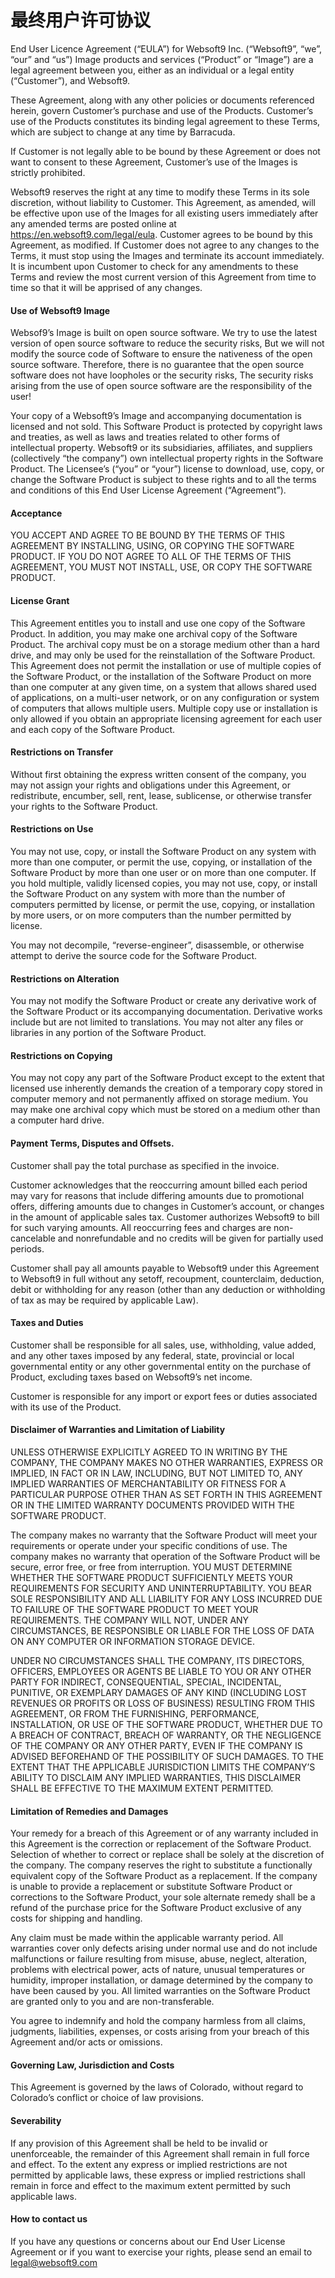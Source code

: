 #  最终用户许可协议

 End User Licence Agreement (“EULA”)  for Websoft9 Inc. (“Websoft9”, “we”, “our” and “us”) Image products and services (“Product” or “Image”) are a legal agreement between you, either as an individual or a legal entity (“Customer”), and Websoft9.

These Agreement, along with any other policies or documents referenced herein, govern Customer’s purchase and use of the Products. Customer’s use of the Products constitutes its binding legal agreement to these Terms, which are subject to change at any time by Barracuda.

If Customer is not legally able to be bound by these Agreement or does not want to consent to these Agreement, Customer’s use of the Images is strictly prohibited.

Websoft9 reserves the right at any time to modify these Terms in its sole discretion, without liability to Customer. This Agreement, as amended, will be effective upon use of the Images for all existing users immediately after any amended terms are posted online at https://en.websoft9.com/legal/eula. Customer agrees to be bound by this Agreement, as modified. If Customer does not agree to any changes to the Terms, it must stop using the Images and terminate its account immediately. It is incumbent upon Customer to check for any amendments to these Terms and review the most current version of this Agreement from time to time so that it will be apprised of any changes.

#### Use of Websoft9 Image

Websof9’s Image is built on open source software. We try to use the latest version of open source software to reduce the security risks, But we will not modify the source code of Software to ensure the nativeness of the open source software. Therefore, there is no guarantee that the open source software does not have loopholes or the security risks, The security risks arising from the use of open source software are the responsibility of the user!

Your copy of a Websoft9’s Image and accompanying documentation is licensed and not sold. This Software Product is protected by copyright laws and treaties, as well as laws and treaties related to other forms of intellectual property. Websoft9 or its subsidiaries, affiliates, and suppliers (collectively “the company”) own intellectual property rights in the Software Product. The Licensee’s (“you” or “your”) license to download, use, copy, or change the Software Product is subject to these rights and to all the terms and conditions of this End User License Agreement (“Agreement”).

#### Acceptance

YOU ACCEPT AND AGREE TO BE BOUND BY THE TERMS OF THIS AGREEMENT BY INSTALLING, USING, OR COPYING THE SOFTWARE PRODUCT. IF YOU DO NOT AGREE TO ALL OF THE TERMS OF THIS AGREEMENT, YOU MUST NOT INSTALL, USE, OR COPY THE SOFTWARE PRODUCT.

#### License Grant

This Agreement entitles you to install and use one copy of the Software Product. In addition, you may make one archival copy of the Software Product. The archival copy must be on a storage medium other than a hard drive, and may only be used for the reinstallation of the Software Product. This Agreement does not permit the installation or use of multiple copies of the Software Product, or the installation of the Software Product on more than one computer at any given time, on a system that allows shared used of applications, on a multi-user network, or on any configuration or system of computers that allows multiple users. Multiple copy use or installation is only allowed if you obtain an appropriate licensing agreement for each user and each copy of the Software Product.

#### Restrictions on Transfer

Without first obtaining the express written consent of the company, you may not assign your rights and obligations under this Agreement, or redistribute, encumber, sell, rent, lease, sublicense, or otherwise transfer your rights to the Software Product.

#### Restrictions on Use

You may not use, copy, or install the Software Product on any system with more than one computer, or permit the use, copying, or installation of the Software Product by more than one user or on more than one computer. If you hold multiple, validly licensed copies, you may not use, copy, or install the Software Product on any system with more than the number of computers permitted by license, or permit the use, copying, or installation by more users, or on more computers than the number permitted by license.

You may not decompile, “reverse-engineer”, disassemble, or otherwise attempt to derive the source code for the Software Product.

#### Restrictions on Alteration

You may not modify the Software Product or create any derivative work of the Software Product or its accompanying documentation. Derivative works include but are not limited to translations. You may not alter any files or libraries in any portion of the Software Product.

#### Restrictions on Copying

You may not copy any part of the Software Product except to the extent that licensed use inherently demands the creation of a temporary copy stored in computer memory and not permanently affixed on storage medium. You may make one archival copy which must be stored on a medium other than a computer hard drive.

#### Payment Terms, Disputes and Offsets.

Customer shall pay the total purchase as specified in the invoice.

Customer acknowledges that the reoccurring amount billed each period may vary for reasons that include differing amounts due to promotional offers, differing amounts due to changes in Customer’s account, or changes in the amount of applicable sales tax. Customer authorizes Websoft9 to bill for such varying amounts. All reoccurring fees and charges are non-cancelable and nonrefundable and no credits will be given for partially used periods.

Customer shall pay all amounts payable to Websoft9 under this Agreement to Websoft9 in full without any setoff, recoupment, counterclaim, deduction, debit or withholding for any reason (other than any deduction or withholding of tax as may be required by applicable Law).

#### Taxes and Duties

Customer shall be responsible for all sales, use, withholding, value added, and any other taxes imposed by any federal, state, provincial or local governmental entity or any other governmental entity on the purchase of Product, excluding taxes based on Websoft9’s net income.

Customer is responsible for any import or export fees or duties associated with its use of the Product.

#### Disclaimer of Warranties and Limitation of Liability

UNLESS OTHERWISE EXPLICITLY AGREED TO IN WRITING BY THE COMPANY, THE COMPANY MAKES NO OTHER WARRANTIES, EXPRESS OR IMPLIED, IN FACT OR IN LAW, INCLUDING, BUT NOT LIMITED TO, ANY IMPLIED WARRANTIES OF MERCHANTABILITY OR FITNESS FOR A PARTICULAR PURPOSE OTHER THAN AS SET FORTH IN THIS AGREEMENT OR IN THE LIMITED WARRANTY DOCUMENTS PROVIDED WITH THE SOFTWARE PRODUCT.

The company makes no warranty that the Software Product will meet your requirements or operate under your specific conditions of use. The company makes no warranty that operation of the Software Product will be secure, error free, or free from interruption. YOU MUST DETERMINE WHETHER THE SOFTWARE PRODUCT SUFFICIENTLY MEETS YOUR REQUIREMENTS FOR SECURITY AND UNINTERRUPTABILITY. YOU BEAR SOLE RESPONSIBILITY AND ALL LIABILITY FOR ANY LOSS INCURRED DUE TO FAILURE OF THE SOFTWARE PRODUCT TO MEET YOUR REQUIREMENTS. THE COMPANY WILL NOT, UNDER ANY CIRCUMSTANCES, BE RESPONSIBLE OR LIABLE FOR THE LOSS OF DATA ON ANY COMPUTER OR INFORMATION STORAGE DEVICE.

UNDER NO CIRCUMSTANCES SHALL THE COMPANY, ITS DIRECTORS, OFFICERS, EMPLOYEES OR AGENTS BE LIABLE TO YOU OR ANY OTHER PARTY FOR INDIRECT, CONSEQUENTIAL, SPECIAL, INCIDENTAL, PUNITIVE, OR EXEMPLARY DAMAGES OF ANY KIND (INCLUDING LOST REVENUES OR PROFITS OR LOSS OF BUSINESS) RESULTING FROM THIS AGREEMENT, OR FROM THE FURNISHING, PERFORMANCE, INSTALLATION, OR USE OF THE SOFTWARE PRODUCT, WHETHER DUE TO A BREACH OF CONTRACT, BREACH OF WARRANTY, OR THE NEGLIGENCE OF THE COMPANY OR ANY OTHER PARTY, EVEN IF THE COMPANY IS ADVISED BEFOREHAND OF THE POSSIBILITY OF SUCH DAMAGES. TO THE EXTENT THAT THE APPLICABLE JURISDICTION LIMITS THE COMPANY’S ABILITY TO DISCLAIM ANY IMPLIED WARRANTIES, THIS DISCLAIMER SHALL BE EFFECTIVE TO THE MAXIMUM EXTENT PERMITTED.

#### Limitation of Remedies and Damages

Your remedy for a breach of this Agreement or of any warranty included in this Agreement is the correction or replacement of the Software Product. Selection of whether to correct or replace shall be solely at the discretion of the company. The company reserves the right to substitute a functionally equivalent copy of the Software Product as a replacement. If the company is unable to provide a replacement or substitute Software Product or corrections to the Software Product, your sole alternate remedy shall be a refund of the purchase price for the Software Product exclusive of any costs for shipping and handling.

Any claim must be made within the applicable warranty period. All warranties cover only defects arising under normal use and do not include malfunctions or failure resulting from misuse, abuse, neglect, alteration, problems with electrical power, acts of nature, unusual temperatures or humidity, improper installation, or damage determined by the company to have been caused by you. All limited warranties on the Software Product are granted only to you and are non-transferable.

You agree to indemnify and hold the company harmless from all claims, judgments, liabilities, expenses, or costs arising from your breach of this Agreement and/or acts or omissions.

#### Governing Law, Jurisdiction and Costs

This Agreement is governed by the laws of Colorado, without regard to Colorado’s conflict or choice of law provisions.

#### Severability

If any provision of this Agreement shall be held to be invalid or unenforceable, the remainder of this Agreement shall remain in full force and effect. To the extent any express or implied restrictions are not permitted by applicable laws, these express or implied restrictions shall remain in force and effect to the maximum extent permitted by such applicable laws.

#### How to contact us

If you have any questions or concerns about our End User License Agreement or if you want to exercise your rights, please send an email to legal@websoft9.com